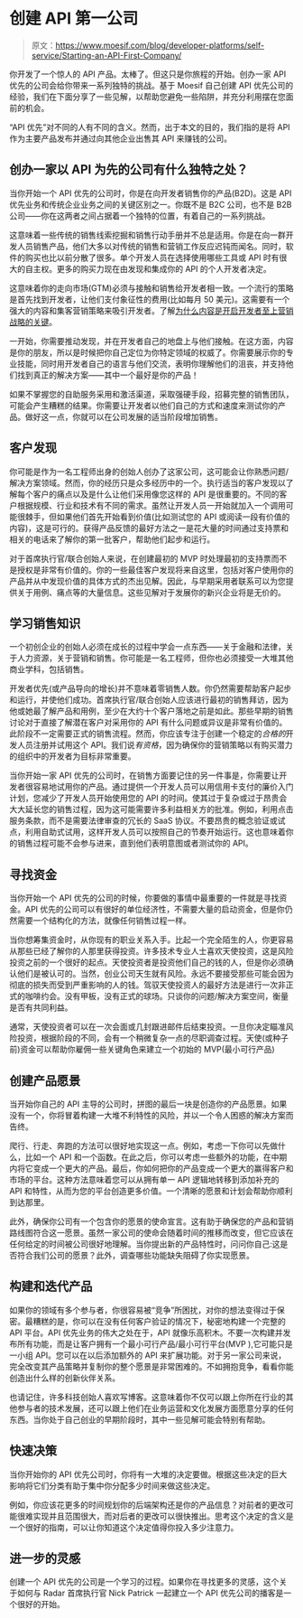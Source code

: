 # 创建 API 第一公司

> 原文：<https://www.moesif.com/blog/developer-platforms/self-service/Starting-an-API-First-Company/>

你开发了一个惊人的 API 产品。太棒了。但这只是你旅程的开始。创办一家 API 优先的公司会给你带来一系列独特的挑战。基于 Moesif 自己创建 API 优先公司的经验，我们在下面分享了一些见解，以帮助您避免一些陷阱，并充分利用摆在您面前的机会。

“API 优先”对不同的人有不同的含义。然而，出于本文的目的，我们指的是将 API 作为主要产品发布并通过向其他企业出售其 API 来赚钱的公司。

## 创办一家以 API 为先的公司有什么独特之处？

当你开始一个 API 优先的公司时，你是在向开发者销售你的产品(B2D)。这是 API 优先业务和传统企业业务之间的关键区别之一。你既不是 B2C 公司，也不是 B2B 公司——你在这两者之间占据着一个独特的位置，有着自己的一系列挑战。

这意味着一些传统的销售线索挖掘和销售行动手册并不总是适用。你是在向一群开发人员销售产品，他们大多以对传统的销售和营销工作反应迟钝而闻名。同时，软件的购买也比以前分散了很多。单个开发人员在选择使用哪些工具或 API 时有很大的自主权。更多的购买力现在由发现和集成你的 API 的个人开发者决定。

这意味着你的走向市场(GTM)必须与接触和销售给开发者相一致。一个流行的策略是首先找到开发者，让他们支付象征性的费用(比如每月 50 美元)。这需要有一个强大的内容和集客营销策略来吸引开发者。了解[为什么内容是开启开发者至上营销战略的关键](/blog/developer-marketing/inbound-content/Why-Content-Is-the-Key-to-Unlocking-Your-Developer-First-Marketing-Strategy?utm_campaign=Int-site&utm_source=blog&utm_medium=body-cta&utm_term=starting-an-api-first-company)。

一开始，你需要推动发现，并在开发者自己的地盘上与他们接触。在这方面，内容是你的朋友，所以是时候把你自己定位为你特定领域的权威了。你需要展示你的专业技能，同时用开发者自己的语言与他们交流，表明你理解他们的沮丧，并支持他们找到真正的解决方案——其中一个最好是你的产品！

如果不掌握您的自助服务采用和激活渠道，采取强硬手段，招募完整的销售团队，可能会产生糟糕的结果。你需要让开发者以他们自己的方式和速度来测试你的产品。做好这一点，你就可以在公司发展的适当阶段增加销售。

## 客户发现

你可能是作为一名工程师出身的创始人创办了这家公司，这可能会让你熟悉问题/解决方案领域。然而，你的经历只是众多经历中的一个。执行适当的客户发现以了解每个客户的痛点以及是什么让他们采用像您这样的 API 是很重要的。不同的客户根据规模、行业和技术有不同的需求。虽然让开发人员一开始就加入一个调用可能很棘手，但如果他们首先开始看到价值(比如测试您的 API 或阅读一段有价值的内容)，这是可行的。获得产品反馈的最好方法之一是花大量的时间通过支持票和相关的电话来了解你的第一批客户，帮助他们起步和运行。

对于首席执行官/联合创始人来说，在创建最初的 MVP 时处理最初的支持票而不是授权是非常有价值的。你的一些最佳客户发现将来自这里，包括对客户使用你的产品并从中发现价值的具体方式的杰出见解。因此，与早期采用者联系可以为您提供关于用例、痛点等的大量信息。这些见解对于发展你的新兴企业将是无价的。

## 学习销售知识

一个初创企业的创始人必须在成长的过程中学会一点东西——关于金融和法律，关于人力资源，关于营销和销售。你可能是一名工程师，但你也必须接受一大堆其他商业学科，包括销售。

开发者优先(或产品导向的增长)并不意味着零销售人数。你仍然需要帮助客户起步和运行，并使他们成功。首席执行官/联合创始人应该进行最初的销售拜访，因为他或她最了解产品和用例，至少在大约十个客户落地之前是如此。那些早期的销售讨论对于直接了解潜在客户对采用你的 API 有什么问题或异议是非常有价值的。此阶段不一定需要正式的销售流程。然而，你应该专注于创建一个稳定的*合格的*开发人员注册并试用这个 API。我们说*有资格*，因为确保你的营销策略以有购买潜力的组织中的开发者为目标非常重要。

当你开始一家 API 优先的公司时，在销售方面要记住的另一件事是，你需要让开发者很容易地试用你的产品。通过提供一个开发人员可以用信用卡支付的廉价入门计划，您减少了开发人员开始使用您的 API 的时间。使其过于复杂或过于昂贵会大大延长您的销售过程，因为这可能需要许多利益相关方的批准。例如，利用点击服务条款，而不是需要法律审查的冗长的 SaaS 协议。不要昂贵的概念验证或试点，利用自助式试用，这样开发人员可以按照自己的节奏开始运行。这也意味着你的销售过程可能不会参与进来，直到他们表明意图或者测试你的 API。

## 寻找资金

当你开始一个 API 优先的公司的时候，你要做的事情中最重要的一件就是寻找资金。API 优先的公司可以有很好的单位经济性，不需要大量的启动资金，但是你仍然需要一个结构化的方法，就像任何销售过程一样。

当你想筹集资金时，从你现有的职业关系入手。比起一个完全陌生的人，你更容易从那些已经了解你的人那里获得投资。许多技术专业人士喜欢天使投资，这是风险投资之前的一个很好的起点。天使投资者是投资他们自己的钱的人，但是你必须确认他们是被认可的。当然，创业公司天生就有风险。永远不要接受那些可能会因为彻底的损失而受到严重影响的人的钱。驾驭天使投资人的最好方法是进行一次非正式的咖啡约会。没有甲板，没有正式的球场。只谈你的问题/解决方案空间，衡量是否有共同利益。

通常，天使投资者可以在一次会面或几封跟进邮件后结束投资。一旦你决定瞄准风险投资，根据阶段的不同，会有一个稍微复杂一点的尽职调查过程。天使(或种子前)资金可以帮助你雇佣一些关键角色来建立一个初始的 MVP(最小可行产品)

## 创建产品愿景

当开始你自己的 API 主导的公司时，拼图的最后一块是创造你的产品愿景。如果没有一个，你将冒着构建一大堆不利特性的风险，并以一个令人困惑的解决方案而告终。

爬行、行走、奔跑的方法可以很好地实现这一点。例如，考虑一下你可以先做什么，比如一个 API 和一个函数。在此之后，你可以考虑一些额外的功能，在中期内将它变成一个更大的产品。最后，你如何把你的产品变成一个更大的赢得客户和市场的平台。这种方法意味着您可以从拥有单一 API 逻辑地转移到添加补充的 API 和特性，从而为您的平台创造更多价值。一个清晰的愿景和计划会帮助你顺利到达那里。

此外，确保你公司有一个包含你的愿景的使命宣言。这有助于确保您的产品和营销路线图符合这一愿景。虽然一家公司的使命会随着时间的推移而改变，但它应该在任何给定的时间被公司很好地理解。当你提出新的产品特性时，问问你自己:这是否符合我们公司的愿景？此外，调查哪些功能缺失阻碍了你实现愿景。

## 构建和迭代产品

如果你的领域有多个参与者，你很容易被“竞争”所困扰，对你的想法变得过于保密。最糟糕的是，你可以在没有任何客户验证的情况下，秘密地构建一个完整的 API 平台。API 优先业务的伟大之处在于，API 就像乐高积木。不要一次构建并发布所有功能，而是让客户拥有一个最小可行产品/最小可行平台(MVP ),它可能只是一小组 API。您可以在以后添加额外的 API 来扩展功能。对于另一家公司来说，完全改变其产品策略并复制你的整个愿景是非常困难的。不如拥抱竞争，看看你能创造出什么样的创新伙伴关系。

也请记住，许多科技创始人喜欢写博客。这意味着你不仅可以跟上你所在行业的其他参与者的技术发展，还可以跟上他们在业务运营和文化发展方面愿意分享的任何东西。当你处于自己创业的早期阶段时，其中一些见解可能会特别有帮助。

## 快速决策

当你开始你的 API 优先公司时，你将有一大堆的决定要做。根据这些决定的巨大影响将它们分类有助于集中你分配多少时间来做这些决定。

例如，你应该花更多的时间规划你的后端架构还是你的产品信息？对前者的更改可能很难实现并且范围很大，而对后者的更改可以很快推出。思考这个决定的含义是一个很好的指南，可以让你知道这个决定值得你投入多少注意力。

## 进一步的灵感

创建一个 API 优先的公司是一个学习的过程。如果你在寻找更多的灵感，这个关于如何与 Radar 首席执行官 Nick Patrick 一起建立一个 API 优先公司的播客是一个很好的开始。
